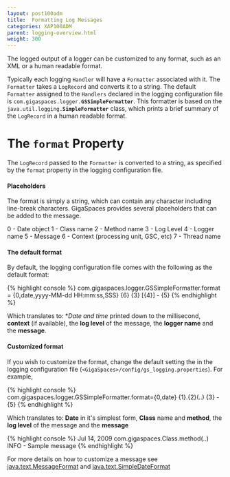 ```yaml
---
layout: post100adm
title:  Formatting Log Messages
categories: XAP100ADM
parent: logging-overview.html
weight: 300
---
```




The logged output of a logger can be customized to any format, such as an XML or a human readable format.

Typically each logging `Handler` will have a `Formatter` associated with it. The `Formatter` takes a `LogRecord` and converts it to a string. The default `Formatter` assigned to the `Handlers` declared in the logging configuration file is `com.gigaspaces.logger.`**`GSSimpleFormatter`**. This formatter is based on the `java.util.logging.`**`SimpleFormatter`** class, which prints a brief summary of the `LogRecord` in a human readable format.

# The `format` Property

The `LogRecord` passed to the `Formatter` is converted to a string, as specified by the `format` property in the logging configuration file.

#### Placeholders

The format is simply a string, which can contain any character including line-break characters. GigaSpaces provides several placeholders that can be added to the message.

0 - Date object
1 - Class name
2 - Method name
3 - Log Level
4 - Logger name
5 - Message
6 - Context (processing unit, GSC, etc)
7 - Thread name

#### The default format

By default, the logging configuration file comes with the following as the default format:

{% highlight console %}
com.gigaspaces.logger.GSSimpleFormatter.format = {0,date,yyyy-MM-dd HH:mm:ss,SSS} {6} {3} [{4}] - {5}
{% endhighlight %}

Which translates to: **Date and time* printed down to the millisecond, **context** (if available), the **log level** of the message, the **logger name** and the **message**.

#### Customized format

If you wish to customize the format, change the default setting the in the logging configuration file (`<GigaSpaces>/config/gs_logging.properties`).
For example,

{% highlight console %}
com.gigaspaces.logger.GSSimpleFormatter.format={0,date} {1}.{2}(..) {3} - {5}
{% endhighlight %}

Which translates to: **Date** in it's simplest form, **Class** name and **method**, the **log level** of the message and the **message**

{% highlight console %}
Jul 14, 2009  com.gigaspaces.Class.method(..) INFO - Sample message
{% endhighlight %}

For more details on how to customize a message see [java.text.MessageFormat](http://java.sun.com/javase/6/docs/api/java/text/MessageFormat.html) and [java.text.SimpleDateFormat](http://java.sun.com/javase/6/docs/api/java/text/SimpleDateFormat.html)
